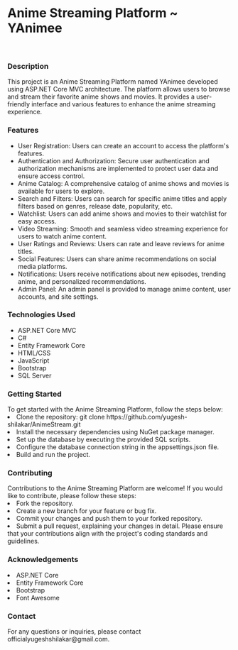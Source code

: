 <h1>Anime Streaming Platform ~ YAnimee</h1>
</br>
<h3>Description</h3>
<p>
  This project is an Anime Streaming Platform named YAnimee developed using ASP.NET Core MVC architecture. The platform allows users to browse and stream their favorite anime shows and movies. It provides a user-friendly interface and various features to enhance the anime streaming experience.
</p>

<h3>Features</h3>
<ul>
  <li>User Registration: Users can create an account to access the platform's features.</li>
  <li>Authentication and Authorization: Secure user authentication and authorization mechanisms are implemented to protect user data and ensure access          control.</li>
  <li>Anime Catalog: A comprehensive catalog of anime shows and movies is available for users to explore.</li>
  <li>Search and Filters: Users can search for specific anime titles and apply filters based on genres, release date, popularity, etc.</li>
  <li>Watchlist: Users can add anime shows and movies to their watchlist for easy access.</li>
  <li>Video Streaming: Smooth and seamless video streaming experience for users to watch anime content.</li>
  <li>User Ratings and Reviews: Users can rate and leave reviews for anime titles.</li>
  <li>Social Features: Users can share anime recommendations on social media platforms.</li>
  <li>Notifications: Users receive notifications about new episodes, trending anime, and personalized recommendations.</li>
  <li>Admin Panel: An admin panel is provided to manage anime content, user accounts, and site settings.</li>
 </ul>
<h3>Technologies Used</h3>
<ul>
<li>ASP.NET Core MVC</li>
<li>C#</li>
<li>Entity Framework Core</li>
<li>HTML/CSS</li></li>
<li>JavaScript</li>
<li>Bootstrap</li>
<li>SQL Server</li>
</ul>
<h3>Getting Started</h3>
To get started with the Anime Streaming Platform, follow the steps below:
<li>Clone the repository: git clone https://github.com/yugesh-shilakar/AnimeStream.git</li>
<li>Install the necessary dependencies using NuGet package manager.</li>
<li>Set up the database by executing the provided SQL scripts.</li>
<li>Configure the database connection string in the appsettings.json file.</li>
<li>Build and run the project.</li>
<h3>Contributing</h3>
Contributions to the Anime Streaming Platform are welcome! If you would like to contribute, please follow these steps:
<li>Fork the repository.
<li>Create a new branch for your feature or bug fix.
<li>Commit your changes and push them to your forked repository.
<li>Submit a pull request, explaining your changes in detail.
Please ensure that your contributions align with the project's coding standards and guidelines.
<h3>Acknowledgements</h3>
<li>ASP.NET Core
<li>Entity Framework Core
<li>Bootstrap
<li>Font Awesome
<h3>Contact</h3>
For any questions or inquiries, please contact officialyugeshshilakar@gmail.com.
